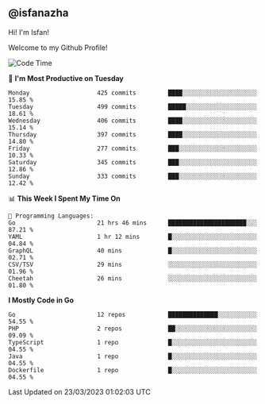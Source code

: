## @isfanazha

Hi! I'm Isfan!

Welcome to my Github Profile!

<!--START_SECTION:waka-->
![Code Time](http://img.shields.io/badge/Code%20Time-2%2C468%20hrs%2024%20mins-blue)

📅 **I'm Most Productive on Tuesday** 

```text
Monday                   425 commits         ████░░░░░░░░░░░░░░░░░░░░░   15.85 % 
Tuesday                  499 commits         █████░░░░░░░░░░░░░░░░░░░░   18.61 % 
Wednesday                406 commits         ████░░░░░░░░░░░░░░░░░░░░░   15.14 % 
Thursday                 397 commits         ████░░░░░░░░░░░░░░░░░░░░░   14.80 % 
Friday                   277 commits         ███░░░░░░░░░░░░░░░░░░░░░░   10.33 % 
Saturday                 345 commits         ███░░░░░░░░░░░░░░░░░░░░░░   12.86 % 
Sunday                   333 commits         ███░░░░░░░░░░░░░░░░░░░░░░   12.42 % 
```


📊 **This Week I Spent My Time On** 

```text
💬 Programming Languages: 
Go                       21 hrs 46 mins      ██████████████████████░░░   87.21 % 
YAML                     1 hr 12 mins        █░░░░░░░░░░░░░░░░░░░░░░░░   04.84 % 
GraphQL                  40 mins             █░░░░░░░░░░░░░░░░░░░░░░░░   02.71 % 
CSV/TSV                  29 mins             ░░░░░░░░░░░░░░░░░░░░░░░░░   01.96 % 
Cheetah                  26 mins             ░░░░░░░░░░░░░░░░░░░░░░░░░   01.80 % 
```

**I Mostly Code in Go** 

```text
Go                       12 repos            ██████████████░░░░░░░░░░░   54.55 % 
PHP                      2 repos             ██░░░░░░░░░░░░░░░░░░░░░░░   09.09 % 
TypeScript               1 repo              █░░░░░░░░░░░░░░░░░░░░░░░░   04.55 % 
Java                     1 repo              █░░░░░░░░░░░░░░░░░░░░░░░░   04.55 % 
Dockerfile               1 repo              █░░░░░░░░░░░░░░░░░░░░░░░░   04.55 % 
```




 Last Updated on 23/03/2023 01:02:03 UTC
<!--END_SECTION:waka-->

<!--
**isfanazha/isfanazha** is a ✨ _special_ ✨ repository because its `README.md` (this file) appears on your GitHub profile.

Here are some ideas to get you started:

- 🔭 I’m currently working on ...
- 🌱 I’m currently learning ...
- 👯 I’m looking to collaborate on ...
- 🤔 I’m looking for help with ...
- 💬 Ask me about ...
- 📫 How to reach me: ...
- 😄 Pronouns: ...
- ⚡ Fun fact: ...
-->

